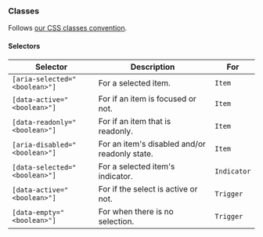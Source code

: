 ### Classes

Follows [our CSS classes convention](to:styling).

#### Selectors

| Selector                      | Description                                   | For         |
| ----------------------------- | --------------------------------------------- | ----------- |
| `[aria-selected="<boolean>"]` | For a selected item.                          | `Item`      |
| `[data-active="<boolean>"]`   | For if an item is focused or not.             | `Item`      |
| `[data-readonly="<boolean>"]` | For if an item that is readonly.              | `Item`      |
| `[aria-disabled="<boolean>"]` | For an item's disabled and/or readonly state. | `Item`      |
| `[data-selected="<boolean>"]` | For a selected item's indicator.              | `Indicator` |
| `[data-active="<boolean>"]`   | For if the select is active or not.           | `Trigger`   |
| `[data-empty="<boolean>"]`    | For when there is no selection.               | `Trigger`   |
